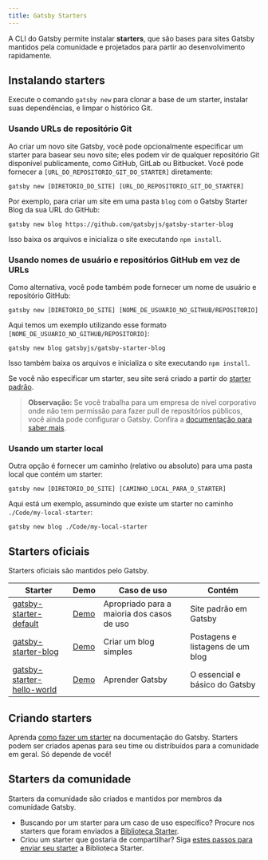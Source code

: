 ```yaml
---
title: Gatsby Starters
---
```


A CLI do Gatsby permite instalar **starters**, que são bases para sites Gatsby mantidos pela comunidade e projetados para partir ao desenvolvimento rapidamente.

## Instalando starters

Execute o comando `gatsby new` para clonar a base de um starter, instalar suas dependências, e limpar o histórico Git.

### Usando URLs de repositório Git

Ao criar um novo site Gatsby, você pode opcionalmente especificar um starter para basear seu novo site; eles podem vir de qualquer repositório Git disponível publicamente, como GitHub, GitLab ou Bitbucket. Você pode fornecer a `[URL_DO_REPOSITORIO_GIT_DO_STARTER]` diretamente:

```shell
gatsby new [DIRETORIO_DO_SITE] [URL_DO_REPOSITORIO_GIT_DO_STARTER]
```

Por exemplo, para criar um site em uma pasta `blog` com o Gatsby Starter Blog da sua URL do GitHub:

```shell
gatsby new blog https://github.com/gatsbyjs/gatsby-starter-blog
```

Isso baixa os arquivos e inicializa o site executando `npm install`. 

### Usando nomes de usuário e repositórios GitHub em vez de URLs

Como alternativa, você pode também pode fornecer um nome de usuário e repositório GitHub:

```shell
gatsby new [DIRETORIO_DO_SITE] [NOME_DE_USUARIO_NO_GITHUB/REPOSITORIO]
```

Aqui temos um exemplo utilizando esse formato `[NOME_DE_USUARIO_NO_GITHUB/REPOSITORIO]`:

```shell
gatsby new blog gatsbyjs/gatsby-starter-blog
```

Isso também baixa os arquivos e inicializa o site executando `npm install`.

Se você não especificar um starter, seu site será criado a partir do [starter padrão](https://github.com/gatsbyjs/gatsby-starter-default).


> **Observação:** Se você trabalha para um empresa de nível corporativo onde não tem permissão para fazer pull de repositórios públicos, você ainda pode configurar o Gatsby. Confira a [documentação para saber mais](/docs/setting-up-gatsby-without-gatsby-new/).

### Usando um starter local

Outra opção é fornecer um caminho (relativo ou absoluto) para uma pasta local que contém um starter:

```shell
gatsby new [DIRETORIO_DO_SITE] [CAMINHO_LOCAL_PARA_O_STARTER]
```

Aqui está um exemplo, assumindo que existe um starter no caminho `./Code/my-local-starter`:

```shell
gatsby new blog ./Code/my-local-starter
```

## Starters oficiais

Starters oficiais são mantidos pelo Gatsby.

| Starter                                                                              | Demo                                                         | Caso de uso                                | Contém                           |
| ------------------------------------------------------------------------------------ | ------------------------------------------------------------ | ------------------------------------------ | -------------------------------- |
| [gatsby-starter-default](https://github.com/gatsbyjs/gatsby-starter-default)         | [Demo](https://gatsby-starter-default-demo.netlify.com/)     | Apropriado para a maioria dos casos de uso | Site padrão em Gatsby            |
| [gatsby-starter-blog](https://github.com/gatsbyjs/gatsby-starter-blog)               | [Demo](https://gatsby-starter-blog-demo.netlify.com/)        | Criar um blog simples                      | Postagens e listagens de um blog |
| [gatsby-starter-hello-world](https://github.com/gatsbyjs/gatsby-starter-hello-world) | [Demo](https://gatsby-starter-hello-world-demo.netlify.com/) | Aprender Gatsby                            | O essencial e básico do Gatsby   |

## Criando starters

Aprenda [como fazer um starter](/docs/creating-a-starter/) na documentação do Gatsby. Starters podem ser criados apenas para seu time ou distribuídos para a comunidade em geral. Só depende de você!

## Starters da comunidade

Starters da comunidade são criados e mantidos por membros da comunidade Gatsby.

- Buscando por um starter para um caso de uso específico? Procure nos starters que foram enviados a [Biblioteca Starter](/starters/).
- Criou um starter que gostaria de compartilhar? Siga [estes passos para enviar seu starter](/contributing/submit-to-starter-library/) a Biblioteca Starter.
